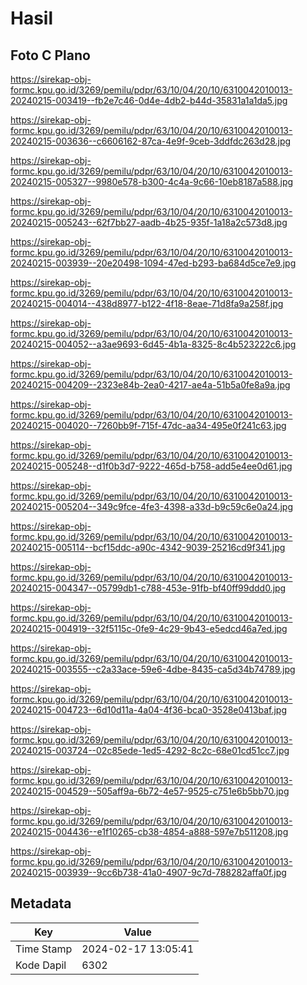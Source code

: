 # Hasil

## Foto C Plano

https://sirekap-obj-formc.kpu.go.id/3269/pemilu/pdpr/63/10/04/20/10/6310042010013-20240215-003419--fb2e7c46-0d4e-4db2-b44d-35831a1a1da5.jpg

https://sirekap-obj-formc.kpu.go.id/3269/pemilu/pdpr/63/10/04/20/10/6310042010013-20240215-003636--c6606162-87ca-4e9f-9ceb-3ddfdc263d28.jpg

https://sirekap-obj-formc.kpu.go.id/3269/pemilu/pdpr/63/10/04/20/10/6310042010013-20240215-005327--9980e578-b300-4c4a-9c66-10eb8187a588.jpg

https://sirekap-obj-formc.kpu.go.id/3269/pemilu/pdpr/63/10/04/20/10/6310042010013-20240215-005243--62f7bb27-aadb-4b25-935f-1a18a2c573d8.jpg

https://sirekap-obj-formc.kpu.go.id/3269/pemilu/pdpr/63/10/04/20/10/6310042010013-20240215-003939--20e20498-1094-47ed-b293-ba684d5ce7e9.jpg

https://sirekap-obj-formc.kpu.go.id/3269/pemilu/pdpr/63/10/04/20/10/6310042010013-20240215-004014--438d8977-b122-4f18-8eae-71d8fa9a258f.jpg

https://sirekap-obj-formc.kpu.go.id/3269/pemilu/pdpr/63/10/04/20/10/6310042010013-20240215-004052--a3ae9693-6d45-4b1a-8325-8c4b523222c6.jpg

https://sirekap-obj-formc.kpu.go.id/3269/pemilu/pdpr/63/10/04/20/10/6310042010013-20240215-004209--2323e84b-2ea0-4217-ae4a-51b5a0fe8a9a.jpg

https://sirekap-obj-formc.kpu.go.id/3269/pemilu/pdpr/63/10/04/20/10/6310042010013-20240215-004020--7260bb9f-715f-47dc-aa34-495e0f241c63.jpg

https://sirekap-obj-formc.kpu.go.id/3269/pemilu/pdpr/63/10/04/20/10/6310042010013-20240215-005248--d1f0b3d7-9222-465d-b758-add5e4ee0d61.jpg

https://sirekap-obj-formc.kpu.go.id/3269/pemilu/pdpr/63/10/04/20/10/6310042010013-20240215-005204--349c9fce-4fe3-4398-a33d-b9c59c6e0a24.jpg

https://sirekap-obj-formc.kpu.go.id/3269/pemilu/pdpr/63/10/04/20/10/6310042010013-20240215-005114--bcf15ddc-a90c-4342-9039-25216cd9f341.jpg

https://sirekap-obj-formc.kpu.go.id/3269/pemilu/pdpr/63/10/04/20/10/6310042010013-20240215-004347--05799db1-c788-453e-91fb-bf40ff99ddd0.jpg

https://sirekap-obj-formc.kpu.go.id/3269/pemilu/pdpr/63/10/04/20/10/6310042010013-20240215-004919--32f5115c-0fe9-4c29-9b43-e5edcd46a7ed.jpg

https://sirekap-obj-formc.kpu.go.id/3269/pemilu/pdpr/63/10/04/20/10/6310042010013-20240215-003555--c2a33ace-59e6-4dbe-8435-ca5d34b74789.jpg

https://sirekap-obj-formc.kpu.go.id/3269/pemilu/pdpr/63/10/04/20/10/6310042010013-20240215-004723--6d10d11a-4a04-4f36-bca0-3528e0413baf.jpg

https://sirekap-obj-formc.kpu.go.id/3269/pemilu/pdpr/63/10/04/20/10/6310042010013-20240215-003724--02c85ede-1ed5-4292-8c2c-68e01cd51cc7.jpg

https://sirekap-obj-formc.kpu.go.id/3269/pemilu/pdpr/63/10/04/20/10/6310042010013-20240215-004529--505aff9a-6b72-4e57-9525-c751e6b5bb70.jpg

https://sirekap-obj-formc.kpu.go.id/3269/pemilu/pdpr/63/10/04/20/10/6310042010013-20240215-004436--e1f10265-cb38-4854-a888-597e7b511208.jpg

https://sirekap-obj-formc.kpu.go.id/3269/pemilu/pdpr/63/10/04/20/10/6310042010013-20240215-003939--9cc6b738-41a0-4907-9c7d-788282affa0f.jpg


## Metadata

| Key        | Value               |
| ---------- | ------------------- |
| Time Stamp | 2024-02-17 13:05:41 |
| Kode Dapil | 6302                |



